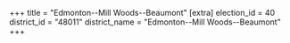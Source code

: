 +++
title = "Edmonton--Mill Woods--Beaumont"
[extra]
election_id = 40
district_id = "48011"
district_name = "Edmonton--Mill Woods--Beaumont"
+++
